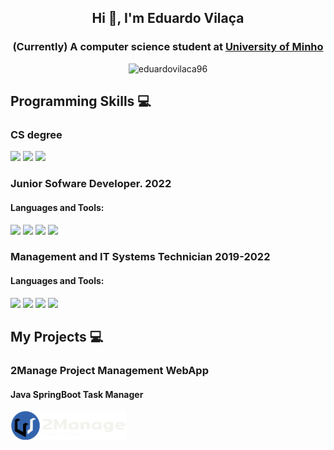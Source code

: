 <div>
<h2 align="center">Hi 👋, I'm Eduardo Vilaça</h2>
<h3 align="center">(Currently) A computer science student at <a href="https://www.uminho.pt/PT" target="_blank">University of Minho</a></h3>

<div align="center"><img src="https://github-readme-stats.vercel.app/api/top-langs?username=eduardovilaca96&theme=github_dark&show_icons=true&locale=en&layout=compact" alt="eduardovilaca96"/></div>
</div>
<h2>Programming Skills 💻</h2>
<h3 align="left"></h3>
<h3 align="left">CS degree</h3>
<div align="left">
<img src="https://img.shields.io/badge/c-%2300599C.svg?style=for-the-badge&logo=c&logoColor=white">
<img src="https://img.shields.io/badge/Haskell-5e5086?style=for-the-badge&logo=haskell&logoColor=white">
<img src="https://img.shields.io/badge/python-3670A0?style=for-the-badge&logo=python&logoColor=ffdd54"> 
</div>
<h3 align="left">Junior Sofware Developer. 2022</h3>
<h4 align="left">Languages and Tools:</h4>
<div align="left">
 <img src="https://img.shields.io/badge/Java-ED8B00?style=for-the-badge&logo=openjdk&logoColor=white">
 <img src="https://img.shields.io/badge/spring-%236DB33F.svg?style=for-the-badge&logo=spring&logoColor=white">
 <img src="https://img.shields.io/badge/Apache%20Maven-C71A36?style=for-the-badge&logo=Apache%20Maven&logoColor=white">
 <img src="https://img.shields.io/badge/postgres-%23316192.svg?style=for-the-badge&logo=postgresql&logoColor=white">
 </div>
 
 <h3 align="left">Management and IT Systems Technician 2019-2022</h3>
 <h4 align="left">Languages and Tools:</h4>
 <div align="left">
 <img src="https://img.shields.io/badge/c%23-%23239120.svg?style=for-the-badge&logo=c-sharp&logoColor=white">
 <img src="https://img.shields.io/badge/.NET-5C2D91?style=for-the-badge&logo=.net&logoColor=white">
 <img src="https://img.shields.io/badge/Microsoft%20SQL%20Server-CC2927?style=for-the-badge&logo=microsoft%20sql%20server&logoColor=white">
 <img src="https://img.shields.io/badge/javascript-%23323330.svg?style=for-the-badge&logo=javascript&logoColor=%23F7DF1E">
 
</div>
 

<h2>My Projects 💻</h2>
<h3>2Manage Project Management WebApp</h3>
<h4>Java SpringBoot Task Manager</h4>
<a href="https://github.com/eduardovilaca96/2Manage" target="_blank" rel="noreferrer"><img src="https://github.com/eduardovilaca96/2Manage/blob/master/Projeto%20Spring/demo/src/main/webapp/imagens/2M.png" alt="2Manage" style="width:185px"></img> </a>




